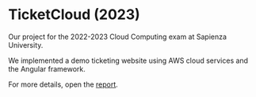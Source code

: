 # TicketCloud (2023)
Our project for the 2022-2023 Cloud Computing exam at Sapienza University. 

We implemented a demo ticketing website using AWS cloud services and the Angular framework.

For more details, open the [report](./TicketCloud_Project_Report.pdf).
